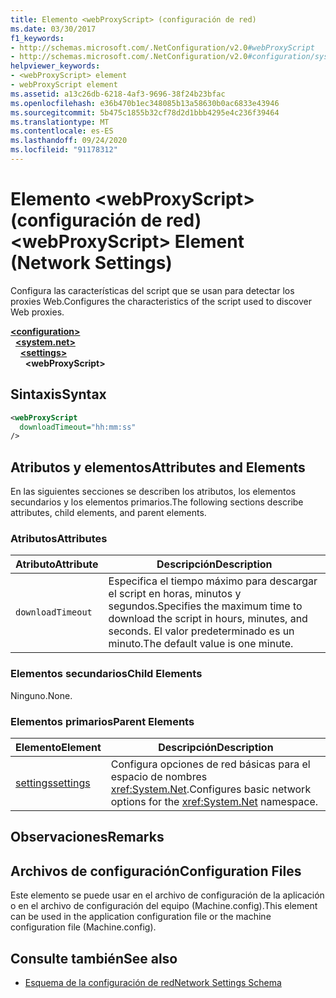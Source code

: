 ```yaml
---
title: Elemento <webProxyScript> (configuración de red)
ms.date: 03/30/2017
f1_keywords:
- http://schemas.microsoft.com/.NetConfiguration/v2.0#webProxyScript
- http://schemas.microsoft.com/.NetConfiguration/v2.0#configuration/system.net/settings/webProxyScript
helpviewer_keywords:
- <webProxyScript> element
- webProxyScript element
ms.assetid: a13c26db-6218-4af3-9696-38f24b23bfac
ms.openlocfilehash: e36b470b1ec348085b13a58630b0ac6833e43946
ms.sourcegitcommit: 5b475c1855b32cf78d2d1bbb4295e4c236f39464
ms.translationtype: MT
ms.contentlocale: es-ES
ms.lasthandoff: 09/24/2020
ms.locfileid: "91178312"
---
```

# <a name="webproxyscript-element-network-settings"></a><span data-ttu-id="fab3d-102">Elemento \<webProxyScript> (configuración de red)</span><span class="sxs-lookup"><span data-stu-id="fab3d-102">\<webProxyScript> Element (Network Settings)</span></span>

<span data-ttu-id="fab3d-103">Configura las características del script que se usan para detectar los proxies Web.</span><span class="sxs-lookup"><span data-stu-id="fab3d-103">Configures the characteristics of the script used to discover Web proxies.</span></span>  

[**\<configuration>**](../configuration-element.md)\
&nbsp;&nbsp;[**\<system.net>**](system-net-element-network-settings.md)\
&nbsp;&nbsp;&nbsp;&nbsp;[**\<settings>**](settings-element-network-settings.md)\
&nbsp;&nbsp;&nbsp;&nbsp;&nbsp;&nbsp;**\<webProxyScript>**

## <a name="syntax"></a><span data-ttu-id="fab3d-104">Sintaxis</span><span class="sxs-lookup"><span data-stu-id="fab3d-104">Syntax</span></span>  
  
```xml  
<webProxyScript  
  downloadTimeout="hh:mm:ss"  
/>  
```  
  
## <a name="attributes-and-elements"></a><span data-ttu-id="fab3d-105">Atributos y elementos</span><span class="sxs-lookup"><span data-stu-id="fab3d-105">Attributes and Elements</span></span>  

 <span data-ttu-id="fab3d-106">En las siguientes secciones se describen los atributos, los elementos secundarios y los elementos primarios.</span><span class="sxs-lookup"><span data-stu-id="fab3d-106">The following sections describe attributes, child elements, and parent elements.</span></span>  
  
### <a name="attributes"></a><span data-ttu-id="fab3d-107">Atributos</span><span class="sxs-lookup"><span data-stu-id="fab3d-107">Attributes</span></span>  
  
|<span data-ttu-id="fab3d-108">Atributo</span><span class="sxs-lookup"><span data-stu-id="fab3d-108">Attribute</span></span>|<span data-ttu-id="fab3d-109">Descripción</span><span class="sxs-lookup"><span data-stu-id="fab3d-109">Description</span></span>|  
|---------------|-----------------|  
|`downloadTimeout`|<span data-ttu-id="fab3d-110">Especifica el tiempo máximo para descargar el script en horas, minutos y segundos.</span><span class="sxs-lookup"><span data-stu-id="fab3d-110">Specifies the maximum time to download the script in hours, minutes, and seconds.</span></span> <span data-ttu-id="fab3d-111">El valor predeterminado es un minuto.</span><span class="sxs-lookup"><span data-stu-id="fab3d-111">The default value is one minute.</span></span>|  
  
### <a name="child-elements"></a><span data-ttu-id="fab3d-112">Elementos secundarios</span><span class="sxs-lookup"><span data-stu-id="fab3d-112">Child Elements</span></span>  

 <span data-ttu-id="fab3d-113">Ninguno.</span><span class="sxs-lookup"><span data-stu-id="fab3d-113">None.</span></span>  
  
### <a name="parent-elements"></a><span data-ttu-id="fab3d-114">Elementos primarios</span><span class="sxs-lookup"><span data-stu-id="fab3d-114">Parent Elements</span></span>  
  
|<span data-ttu-id="fab3d-115">Elemento</span><span class="sxs-lookup"><span data-stu-id="fab3d-115">Element</span></span>|<span data-ttu-id="fab3d-116">Descripción</span><span class="sxs-lookup"><span data-stu-id="fab3d-116">Description</span></span>|  
|-------------|-----------------|  
|[<span data-ttu-id="fab3d-117">settings</span><span class="sxs-lookup"><span data-stu-id="fab3d-117">settings</span></span>](settings-element-network-settings.md)|<span data-ttu-id="fab3d-118">Configura opciones de red básicas para el espacio de nombres <xref:System.Net>.</span><span class="sxs-lookup"><span data-stu-id="fab3d-118">Configures basic network options for the <xref:System.Net> namespace.</span></span>|  
  
## <a name="remarks"></a><span data-ttu-id="fab3d-119">Observaciones</span><span class="sxs-lookup"><span data-stu-id="fab3d-119">Remarks</span></span>  
  
## <a name="configuration-files"></a><span data-ttu-id="fab3d-120">Archivos de configuración</span><span class="sxs-lookup"><span data-stu-id="fab3d-120">Configuration Files</span></span>  

 <span data-ttu-id="fab3d-121">Este elemento se puede usar en el archivo de configuración de la aplicación o en el archivo de configuración del equipo (Machine.config).</span><span class="sxs-lookup"><span data-stu-id="fab3d-121">This element can be used in the application configuration file or the machine configuration file (Machine.config).</span></span>  
  
## <a name="see-also"></a><span data-ttu-id="fab3d-122">Consulte también</span><span class="sxs-lookup"><span data-stu-id="fab3d-122">See also</span></span>

- [<span data-ttu-id="fab3d-123">Esquema de la configuración de red</span><span class="sxs-lookup"><span data-stu-id="fab3d-123">Network Settings Schema</span></span>](index.md)
